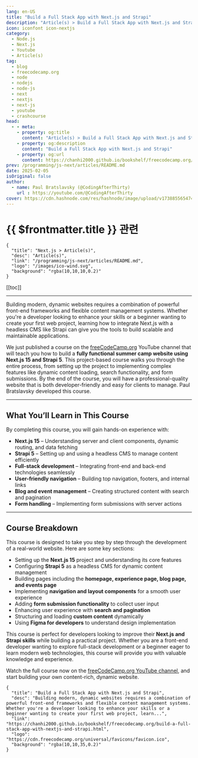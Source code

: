 ```yaml
---
lang: en-US
title: "Build a Full Stack App with Next.js and Strapi"
description: "Article(s) > Build a Full Stack App with Next.js and Strapi"
icon: iconfont icon-nextjs
category:
  - Node.js
  - Next.js
  - Youtube
  - Article(s)
tag:
  - blog
  - freecodecamp.org
  - node
  - nodejs
  - node-js
  - next
  - nextjs
  - next-js
  - youtube
  - crashcourse
head:
  - - meta:
    - property: og:title
      content: "Article(s) > Build a Full Stack App with Next.js and Strapi"
    - property: og:description
      content: "Build a Full Stack App with Next.js and Strapi"
    - property: og:url
      content: https://chanhi2000.github.io/bookshelf/freecodecamp.org/build-a-full-stack-app-with-nextjs-and-strapi.html
prev: /programming/js-next/articles/README.md
date: 2025-02-05
isOriginal: false
author:
  - name: Paul Bratslavsky (@CodingAfterThirty)
    url : https://youtube.com/@CodingAfterThirty
cover: https://cdn.hashnode.com/res/hashnode/image/upload/v1738855654744/dd05c620-8018-4c3c-9800-3948afe5277a.png
---
```


# {{ $frontmatter.title }} 관련

```component VPCard
{
  "title": "Next.js > Article(s)",
  "desc": "Article(s)",
  "link": "/programming/js-next/articles/README.md",
  "logo": "/images/ico-wind.svg",
  "background": "rgba(10,10,10,0.2)"
}
```

[[toc]]

---

<SiteInfo
  name="Build a Full Stack App with Next.js and Strapi"
  desc="Building modern, dynamic websites requires a combination of powerful front-end frameworks and flexible content management systems. Whether you're a developer looking to enhance your skills or a beginner wanting to create your first web project, learn..."
  url="https://freecodecamp.org/news/build-a-full-stack-app-with-nextjs-and-strapi"
  logo="https://cdn.freecodecamp.org/universal/favicons/favicon.ico"
  preview="https://cdn.hashnode.com/res/hashnode/image/upload/v1738855654744/dd05c620-8018-4c3c-9800-3948afe5277a.png"/>

Building modern, dynamic websites requires a combination of powerful front-end frameworks and flexible content management systems. Whether you're a developer looking to enhance your skills or a beginner wanting to create your first web project, learning how to integrate Next.js with a headless CMS like Strapi can give you the tools to build scalable and maintainable applications.

We just published a course on the [<FontIcon icon="fa-brands fa-free-code-camp"/>freeCodeCamp.org](http://freeCodeCamp.org) YouTube channel that will teach you how to build a **fully functional summer camp website using Next.js 15 and Strapi 5**. This project-based course walks you through the entire process, from setting up the project to implementing complex features like dynamic content loading, search functionality, and form submissions. By the end of the course, you will have a professional-quality website that is both developer-friendly and easy for clients to manage. Paul Bratslavsky developed this course.

---

## What You’ll Learn in This Course

By completing this course, you will gain hands-on experience with:

- **Next.js 15** – Understanding server and client components, dynamic routing, and data fetching
- **Strapi 5** – Setting up and using a headless CMS to manage content efficiently
- **Full-stack development** – Integrating front-end and back-end technologies seamlessly
- **User-friendly navigation** – Building top navigation, footers, and internal links
- **Blog and event management** – Creating structured content with search and pagination
- **Form handling** – Implementing form submissions with server actions

---

## Course Breakdown

This course is designed to take you step by step through the development of a real-world website. Here are some key sections:

- Setting up the **Next.js 15** project and understanding its core features
- Configuring **Strapi 5** as a headless CMS for dynamic content management
- Building pages including the **homepage, experience page, blog page, and events page**
- Implementing **navigation and layout components** for a smooth user experience
- Adding **form submission functionality** to collect user input
- Enhancing user experience with **search and pagination**
- Structuring and loading **custom content** dynamically
- Using **Figma for developers** to understand design implementation

This course is perfect for developers looking to improve their **Next.js and Strapi skills** while building a practical project. Whether you are a front-end developer wanting to explore full-stack development or a beginner eager to learn modern web technologies, this course will provide you with valuable knowledge and experience.

Watch the full course now on the [<FontIcon icon="fa-brands fa-youtube"/>freeCodeCamp.org YouTube channel](https://youtu.be/Q-cPtlYG1cY), and start building your own content-rich, dynamic website.

<VidStack src="youtube/Q-cPtlYG1cY" />

<!-- TODO: add ARTICLE CARD -->
```component VPCard
{
  "title": "Build a Full Stack App with Next.js and Strapi",
  "desc": "Building modern, dynamic websites requires a combination of powerful front-end frameworks and flexible content management systems. Whether you're a developer looking to enhance your skills or a beginner wanting to create your first web project, learn...",
  "link": "https://chanhi2000.github.io/bookshelf/freecodecamp.org/build-a-full-stack-app-with-nextjs-and-strapi.html",
  "logo": "https://cdn.freecodecamp.org/universal/favicons/favicon.ico",
  "background": "rgba(10,10,35,0.2)"
}
```
